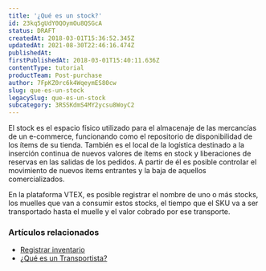 ```yaml
---
title: '¿Qué es un stock?'
id: 23kq5gUdY0QOymOu8QSGcA
status: DRAFT
createdAt: 2018-03-01T15:36:52.345Z
updatedAt: 2021-08-30T22:46:16.474Z
publishedAt: 
firstPublishedAt: 2018-03-01T15:40:11.636Z
contentType: tutorial
productTeam: Post-purchase
author: 7FpKZ0rc6k4WqeymES80cw
slug: que-es-un-stock
legacySlug: que-es-un-stock
subcategory: 3RSSKdmS4MY2ycsu8WoyC2
---
```


El stock es el espacio físico utilizado para el almacenaje de las mercancías de un e-commerce, funcionando como el repositorio de disponibilidad de los ítems de su tienda. También es el local de la logística destinado a la inserción continua de nuevos valores de ítems en stock y liberaciones de reservas en las salidas de los pedidos. A partir de él es posible controlar el movimiento de nuevos items entrantes y la baja de aquellos comercializados.

En la plataforma VTEX, es posible registrar el nombre de uno o más stocks, los muelles que van a consumir estos stocks, el tiempo que el SKU va a ser transportado hasta el muelle y el valor cobrado por ese transporte.

### Artículos relacionados
- [Registrar inventario](/es/tutorial/gerenciar-inventario)
- [¿Qué es un Transportista?](/es/tutorial/que-es-un-transportista)
